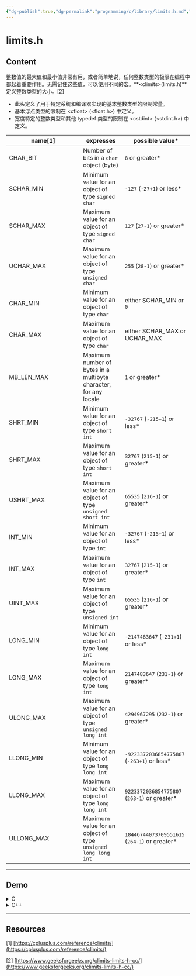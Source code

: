 ```yaml
---
{"dg-publish":true,"dg-permalink":"programming/c/library/limits.h.md","permalink":"/programming/c/library/limits.h.md/"}
---
```



# limits.h

## Content

整数值的最大值和最小值非常有用，或者简单地说，任何整数类型的极限在编程中都起着重要作用。无需记住这些值，可以使用不同的宏。**\<climits>(limits.h)**定义整数类型的大小。\[2]

* 此头定义了用于特定系统和编译器实现的基本整数类型的限制常量。
* 基本浮点类型的限制在 \<cfloat> (\<float.h>) 中定义。&#x20;
* 宽度特定的整数类型和其他 typedef 类型的限制在 \<cstdint> (\<stdint.h>) 中定义。

<table><thead><tr><th width="187">name[1]</th><th>expresses</th><th>possible value*</th></tr></thead><tbody><tr><td>CHAR_BIT</td><td>Number of bits in a <code>char</code> object (byte)</td><td><code>8</code> or greater*</td></tr><tr><td>SCHAR_MIN</td><td>Minimum value for an object of type <code>signed char</code></td><td><code>-127</code> (<code>-27+1</code>) or less*</td></tr><tr><td>SCHAR_MAX</td><td>Maximum value for an object of type <code>signed char</code></td><td><code>127</code> (<code>27-1</code>) or greater*</td></tr><tr><td>UCHAR_MAX</td><td>Maximum value for an object of type <code>unsigned char</code></td><td><code>255</code> (<code>28-1</code>) or greater*</td></tr><tr><td>CHAR_MIN</td><td>Minimum value for an object of type <code>char</code></td><td>either SCHAR_MIN or <code>0</code></td></tr><tr><td>CHAR_MAX</td><td>Maximum value for an object of type <code>char</code></td><td>either SCHAR_MAX or UCHAR_MAX</td></tr><tr><td>MB_LEN_MAX</td><td>Maximum number of bytes in a multibyte character, for any locale</td><td><code>1</code> or greater*</td></tr><tr><td>SHRT_MIN</td><td>Minimum value for an object of type <code>short int</code></td><td><code>-32767</code> (<code>-215+1</code>) or less*</td></tr><tr><td>SHRT_MAX</td><td>Maximum value for an object of type <code>short int</code></td><td><code>32767</code> (<code>215-1</code>) or greater*</td></tr><tr><td>USHRT_MAX</td><td>Maximum value for an object of type <code>unsigned short int</code></td><td><code>65535</code> (<code>216-1</code>) or greater*</td></tr><tr><td>INT_MIN</td><td>Minimum value for an object of type <code>int</code></td><td><code>-32767</code> (<code>-215+1</code>) or less*</td></tr><tr><td>INT_MAX</td><td>Maximum value for an object of type <code>int</code></td><td><code>32767</code> (<code>215-1</code>) or greater*</td></tr><tr><td>UINT_MAX</td><td>Maximum value for an object of type <code>unsigned int</code></td><td><code>65535</code> (<code>216-1</code>) or greater*</td></tr><tr><td>LONG_MIN</td><td>Minimum value for an object of type <code>long int</code></td><td><code>-2147483647</code> (<code>-231+1</code>) or less*</td></tr><tr><td>LONG_MAX</td><td>Maximum value for an object of type <code>long int</code></td><td><code>2147483647</code> (<code>231-1</code>) or greater*</td></tr><tr><td>ULONG_MAX</td><td>Maximum value for an object of type <code>unsigned long int</code></td><td><code>4294967295</code> (<code>232-1</code>) or greater*</td></tr><tr><td>LLONG_MIN</td><td>Minimum value for an object of type <code>long long int</code></td><td><code>-9223372036854775807</code> (<code>-263+1</code>) or less*</td></tr><tr><td>LLONG_MAX</td><td>Maximum value for an object of type <code>long long int</code></td><td><code>9223372036854775807</code> (<code>263-1</code>) or greater*</td></tr><tr><td>ULLONG_MAX</td><td>Maximum value for an object of type <code>unsigned long long int</code></td><td><code>18446744073709551615</code> (<code>264-1</code>) or greater*</td></tr></tbody></table>

***

## Demo

<details>

<summary>C</summary>

```c
#include <stdio.h>
#include <limits.h>

int main() {
   printf("The value of CHAR_BIT: %d\n", CHAR_BIT);
   printf("The value of SCHAR_MIN: %d\n", SCHAR_MIN);
   printf("The value of SCHAR_MAX: %d\n", SCHAR_MAX);
   printf("The value of UCHAR_MAX: %u\n", UCHAR_MAX);
   printf("The value of CHAR_MIN: %d\n", CHAR_MIN);
   printf("The value of CHAR_MAX: %d\n", CHAR_MAX);
   printf("The value of MB_LEN_MAX: %d\n", MB_LEN_MAX);
   printf("The value of SHRT_MIN: %d\n", SHRT_MIN);
   printf("The value of SHRT_MAX: %d\n", SHRT_MAX);
   printf("The value of USHRT_MAX: %u\n", USHRT_MAX);
   printf("The value of INT_MIN: %d\n", INT_MIN);
   printf("The value of INT_MAX: %d\n", INT_MAX);
   printf("The value of UINT_MAX: %u\n", UINT_MAX);
   printf("The value of LONG_MIN: %ld\n", LONG_MIN);
   printf("The value of LONG_MAX: %ld\n", LONG_MAX);
   printf("The value of ULONG_MAX: %lu\n", ULONG_MAX);
   return 0;
}
```

</details>

<details>

<summary>C++</summary>

```cpp
// limits.cpp -- some integer limits
#include <iostream>
#include <climits> // use limits.h for older systems
int main()
{
    using namespace std;
    int n_int = INT_MAX;      // initialize n_int to max int value
    short n_short = SHRT_MAX; // symbols defined in climits file
    long n_long = LONG_MAX;
    long long n_llong = LLONG_MAX;

    // sizeof operator yields size of type or of variable
    cout << "int is " << sizeof(int) << " bytes." << endl;
    cout << "short is " << sizeof n_short << " bytes." << endl;
    cout << "long is " << sizeof n_long << " bytes." << endl;
    cout << "long long is " << sizeof n_llong << " bytes." << endl;
    cout << endl;

    cout << "Maximum values:" << endl;
    cout << "int: " << n_int << endl;
    cout << "short: " << n_short << endl;
    cout << "long: " << n_long << endl;
    cout << "long long: " << n_llong << endl
         << endl;

    cout << "Minimum int value = " << INT_MIN << endl;
    cout << "Bits per byte = " << CHAR_BIT << endl;
    // cin.get();
    return 0;
}

// (base) kimshan@MacBook-Pro output % ./"limits"
// int is 4 bytes.
// short is 2 bytes.
// long is 8 bytes.
// long long is 8 bytes.

// Maximum values:
// int: 2147483647
// short: 32767
// long: 9223372036854775807
// long long: 9223372036854775807

// Minimum int value = -2147483648
// Bits per byte = 8
```

</details>

***

## Resources

\[1] [https://cplusplus.com/reference/climits/](https://cplusplus.com/reference/climits/)

\[2] [https://www.geeksforgeeks.org/climits-limits-h-cc/](https://www.geeksforgeeks.org/climits-limits-h-cc/)